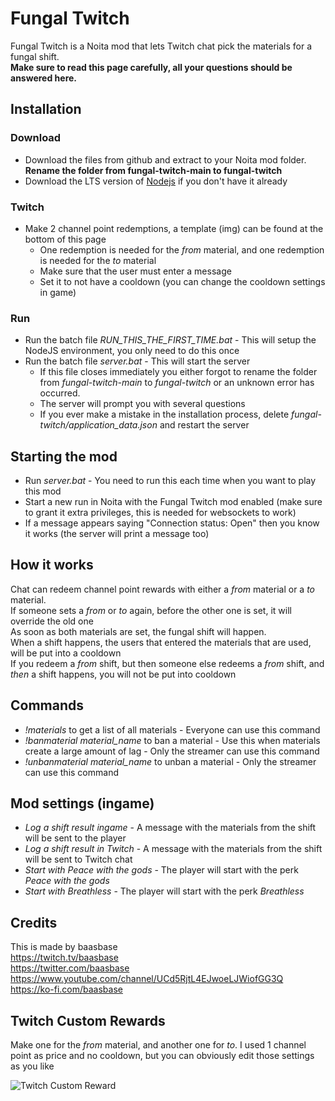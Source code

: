 # Fungal Twitch

Fungal Twitch is a Noita mod that lets Twitch chat pick the materials for a fungal shift.  
**Make sure to read this page carefully, all your questions should be answered here.**

## Installation

### Download

- Download the files from github and extract to your Noita mod folder. **Rename the folder from fungal-twitch-main to fungal-twitch**
- Download the LTS version of [Nodejs](https://nodejs.org/en/download/) if you don't have it already

### Twitch
- Make 2 channel point redemptions, a template (img) can be found at the bottom of this page
  - One redemption is needed for the *from* material, and one redemption is needed for the *to* material
  - Make sure that the user must enter a message
  - Set it to not have a cooldown (you can change the cooldown settings in game)

### Run
- Run the batch file *RUN_THIS_THE_FIRST_TIME.bat* - This will setup the NodeJS environment, you only need to do this once
- Run the batch file *server.bat* - This will start the server
  - If this file closes immediately you either forgot to rename the folder from *fungal-twitch-main* to *fungal-twitch* or an unknown error has occurred.
  - The server will prompt you with several questions
  - If you ever make a mistake in the installation process, delete *fungal-twitch/application_data.json* and restart the server

## Starting the mod

- Run *server.bat* - You need to run this each time when you want to play this mod
- Start a new run in Noita with the Fungal Twitch mod enabled (make sure to grant it extra privileges, this is needed for websockets to work)
- If a message appears saying "Connection status: Open" then you know it works (the server will print a message too)

## How it works

Chat can redeem channel point rewards with either a *from* material or a *to* material.  
If someone sets a *from* or *to* again, before the other one is set, it will override the old one  
As soon as both materials are set, the fungal shift will happen.  
When a shift happens, the users that entered the materials that are used, will be put into a cooldown  
If you redeem a *from* shift, but then someone else redeems a *from* shift, and *then* a shift happens, you will not be put into cooldown

## Commands

- *!materials* to get a list of all materials - Everyone can use this command
- *!banmaterial material_name* to ban a material - Use this when materials create a large amount of lag - Only the streamer can use this command
- *!unbanmaterial material_name* to unban a material - Only the streamer can use this command

## Mod settings (ingame)

- *Log a shift result ingame* - A message with the materials from the shift will be sent to the player 
- *Log a shift result in Twitch* - A message with the materials from the shift will be sent to Twitch chat 
- *Start with Peace with the gods* - The player will start with the perk *Peace with the gods*
- *Start with Breathless* - The player will start with the perk *Breathless*

## Credits

This is made by baasbase  
https://twitch.tv/baasbase  
https://twitter.com/baasbase  
https://www.youtube.com/channel/UCd5RjtL4EJwoeLJWiofGG3Q  
https://ko-fi.com/baasbase

## Twitch Custom Rewards

Make one for the *from* material, and another one for *to*. I used 1 channel point as price and no cooldown, but you can obviously edit those settings as you like

![Twitch Custom Reward](https://i.imgur.com/vXgmVTD.png)
